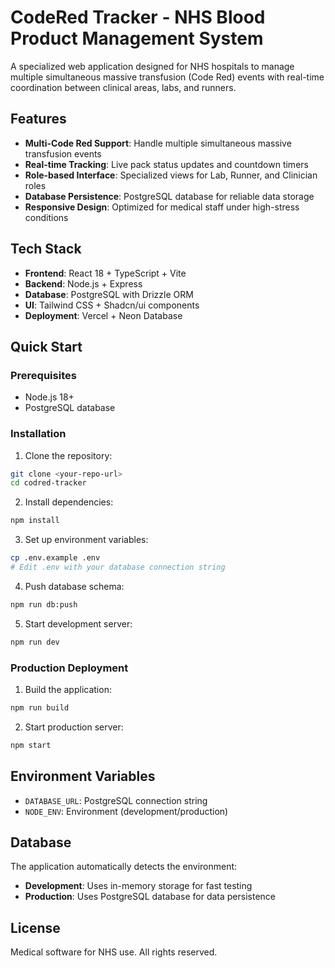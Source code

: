 # CodeRed Tracker - NHS Blood Product Management System

A specialized web application designed for NHS hospitals to manage multiple simultaneous massive transfusion (Code Red) events with real-time coordination between clinical areas, labs, and runners.

## Features

- **Multi-Code Red Support**: Handle multiple simultaneous massive transfusion events
- **Real-time Tracking**: Live pack status updates and countdown timers
- **Role-based Interface**: Specialized views for Lab, Runner, and Clinician roles
- **Database Persistence**: PostgreSQL database for reliable data storage
- **Responsive Design**: Optimized for medical staff under high-stress conditions

## Tech Stack

- **Frontend**: React 18 + TypeScript + Vite
- **Backend**: Node.js + Express
- **Database**: PostgreSQL with Drizzle ORM
- **UI**: Tailwind CSS + Shadcn/ui components
- **Deployment**: Vercel + Neon Database

## Quick Start

### Prerequisites

- Node.js 18+
- PostgreSQL database

### Installation

1. Clone the repository:
```bash
git clone <your-repo-url>
cd codred-tracker
```

2. Install dependencies:
```bash
npm install
```

3. Set up environment variables:
```bash
cp .env.example .env
# Edit .env with your database connection string
```

4. Push database schema:
```bash
npm run db:push
```

5. Start development server:
```bash
npm run dev
```

### Production Deployment

1. Build the application:
```bash
npm run build
```

2. Start production server:
```bash
npm start
```

## Environment Variables

- `DATABASE_URL`: PostgreSQL connection string
- `NODE_ENV`: Environment (development/production)

## Database

The application automatically detects the environment:
- **Development**: Uses in-memory storage for fast testing
- **Production**: Uses PostgreSQL database for data persistence

## License

Medical software for NHS use. All rights reserved.